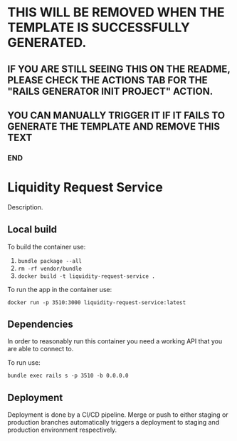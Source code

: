 <!--TO_BE_REMOVED-->

# THIS WILL BE REMOVED WHEN THE TEMPLATE IS SUCCESSFULLY GENERATED.

## IF YOU ARE STILL SEEING THIS ON THE README, PLEASE CHECK THE ACTIONS TAB FOR THE "RAILS GENERATOR INIT PROJECT" ACTION.

## YOU CAN MANUALLY TRIGGER IT IF IT FAILS TO GENERATE THE TEMPLATE AND REMOVE THIS TEXT

### END

<!--TO_BE_REMOVED-->

# Liquidity Request Service

Description.

## Local build

To build the container use:

1. `bundle package --all`
2. `rm -rf vendor/bundle`
3. `docker build -t liquidity-request-service .`

To run the app in the container use:

`docker run -p 3510:3000 liquidity-request-service:latest`

## Dependencies

In order to reasonably run this container you need a working API that you are able to connect to.

To run use:

`bundle exec rails s -p 3510 -b 0.0.0.0`

## Deployment

Deployment is done by a CI/CD pipeline. Merge or push to either staging or production branches automatically triggers a deployment to staging and production environment respectively.
